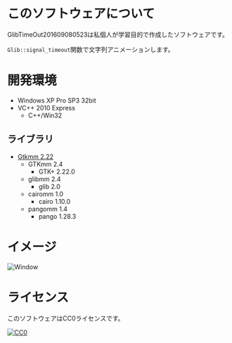 ﻿# このソフトウェアについて #

GlibTimeOut201609080523は私個人が学習目的で作成したソフトウェアです。

`Glib::signal_timeout`関数で文字列アニメーションします。

# 開発環境 #

* Windows XP Pro SP3 32bit
* VC++ 2010 Express
    * C++/Win32

## ライブラリ ##

* [Gtkmm 2.22](http://ftp.gnome.org/pub/GNOME/binaries/win32/gtkmm/2.22/gtkmm-win32-devel-2.22.0-2.exe)
    * GTKmm 2.4
        * GTK+ 2.22.0
    * glibmm 2.4
        * glib 2.0
    * cairomm 1.0
        * cairo 1.10.0
    * pangomm 1.4
        * pango 1.28.3

# イメージ #

![Window](https://cdn-ak.f.st-hatena.com/images/fotolife/y/ytyaru/20160908/20160908060126.gif)

# ライセンス #

このソフトウェアはCC0ライセンスです。

[![CC0](http://i.creativecommons.org/p/zero/1.0/88x31.png "CC0")](http://creativecommons.org/publicdomain/zero/1.0/deed.ja)
